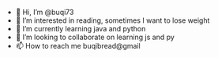 - 👋 Hi, I’m @buqi73
- 👀 I’m interested in reading, sometimes I want to lose weight
- 🌱 I’m currently learning java and python
- 💞️ I’m looking to collaborate on learning js and py
- 📫 How to reach me buqibread@gmail

<!---
buqi73/buqi73 is a ✨ special ✨ repository because its `README.md` (this file) appears on your GitHub profile.
You can click the Preview link to take a look at your changes.
--->
